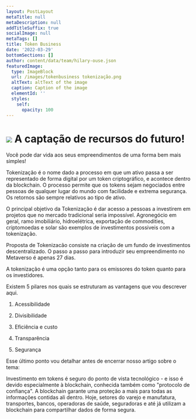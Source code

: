 ```yaml
---
layout: PostLayout
metaTitle: null
metaDescription: null
addTitleSuffix: true
socialImage: null
metaTags: []
title: Token Business
date: '2022-03-29'
bottomSections: []
author: content/data/team/hilary-ouse.json
featuredImage:
  type: ImageBlock
  url: /images/tokenbusiness tokenização.png
  altText: altText of the image
  caption: Caption of the image
  elementId: ''
  styles:
    self:
      opacity: 100
---
```

# ![](https://preview--parcerias-31ffd.stackbit.dev/\_static/app-assets/images/cover%20token%20busoness.png)&#xA;A captação de recursos do futuro!

Você pode dar vida aos seus empreendimentos de uma forma bem mais simples! 

Tokenização é o nome dado a processo em que um ativo passa a ser representado de forma digital por um token criptográfico, e acontece dentro da blockchain. O processo permite que os tokens sejam negociados entre pessoas de qualquer lugar do mundo com facilidade e extrema segurança. Os retornos são sempre relativos ao tipo de ativo.

O principal objetivo da Tokenização é dar acesso a pessoas a investirem em projetos que no mercado tradicional seria impossível. Agronegócio em geral, ramo imobiliário, hidroelétrica, exportação de commodities, criptomoedas e solar são exemplos de investimentos possiveis com a tokenização.

Proposta de Tokenizacão consiste na criação de um fundo de investimentos descentralizado. O passo a passo para introduzir seu empreendimento no Metaverso é apenas 27 dias.

A tokenização é uma opção tanto para os emissores do token quanto para os investidores.

Existem 5 pilares nos quais se estruturam as vantagens que vou descrever aqui.

1.  Acessibilidade

2.  Divisibilidade

3.  Eficiência e custo

4.  Transparência

5.  Segurança

Esse último ponto vou detalhar antes de encerrar nosso artigo sobre o tema:

Investimento em tokens é seguro do ponto de vista tecnológico - e isso é devido especialmente à blockchain, conhecida também como "protocolo de confiança". A blockchain garante uma proteção a mais para todas as informações contidas ali dentro. Hoje, setores do varejo e manufatura, transportes, bancos, operadoras de saúde, seguradoras e até já utilizam a blockchain para compartilhar dados de forma segura.
